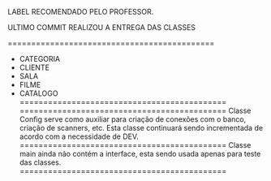 LABEL RECOMENDADO PELO PROFESSOR.

ULTIMO COMMIT REALIZOU A ENTREGA DAS CLASSES

============================================
* CATEGORIA
* CLIENTE 
* SALA
* FILME
* CATALOGO
============================================
============================================
Classe Config serve como auxiliar para criação de conexões com o banco, criação de scanners, etc.
Esta classe continuará sendo incrementada de acordo com a necessidade de DEV.
============================================
Classe main ainda não contém a interface, esta sendo usada apenas para teste das classes.
============================================
